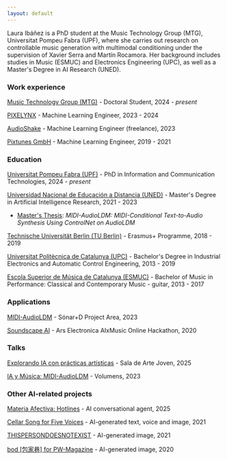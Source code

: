 ```yaml
---
layout: default
---
```


Laura Ibáñez is a PhD student at the Music Technology Group (MTG), Universitat Pompeu Fabra (UPF), where she carries out research on controllable music generation with multimodal conditioning under the supervision of Xavier Serra and Martín Rocamora. Her background includes studies in Music (ESMUC) and Electronics Engineering (UPC), as well as a Master's Degree in AI Research (UNED).

### Work experience

[Music Technology Group (MTG)](https://www.upf.edu/web/mtg) - Doctoral Student, 2024 - _present_

[PIXELYNX](https://www.linkedin.com/company/pixelynx-io) - Machine Learning Engineer, 2023 - 2024

[AudioShake](https://www.audioshake.ai/) - Machine Learning Engineer (freelance), 2023

[Pixtunes GmbH](https://www.linkedin.com/company/pixtunes/) - Machine Learning Engineer, 2019 - 2021

### Education

[Universitat Pompeu Fabra (UPF)](https://www.upf.edu/) - PhD in Information and Communication Technologies, 2024 - _present_

[Universidad Nacional de Educación a Distancia (UNED)](https://www.uned.es/) - Master's Degree in Artificial Intelligence Research, 2021 - 2023
- [Master's Thesis](https://lauraibnz.github.io/docs/TFM.pdf): _MIDI-AudioLDM: MIDI-Conditional Text-to-Audio Synthesis Using ControlNet on AudioLDM_

[Technische Universität Berlin (TU Berlin)](https://www.tu.berlin/) - Erasmus+ Programme, 2018 - 2019

[Universitat Politècnica de Catalunya (UPC)](https://www.upc.edu/) - Bachelor's Degree in Industrial Electronics and Automatic Control Engineering, 2013 - 2019

[Escola Superior de Música de Catalunya (ESMUC)](https://www.esmuc.cat/) - Bachelor of Music in Performance: Classical and Contemporary Music - guitar, 2013 - 2017

### Applications

[MIDI-AudioLDM](https://huggingface.co/spaces/lauraibnz/midi-audioldm) - Sónar+D Project Area, 2023

[Soundscape AI](https://soundscape-ai.netlify.app/) - Ars Electronica AIxMusic Online Hackathon, 2020

### Talks

[Explorando IA con prácticas artísticas](https://www.comunidad.madrid/actividades/2025/exposicion-materia-afectiva#charla-nerea-gracia-laura-ibanez-sam-fuentes) - Sala de Arte Joven, 2025

[IA y Música: MIDI-AudioLDM](https://volumens.es/es/project/laura-ibanez/) - Volumens, 2023

### Other AI-related projects

[Materia Afectiva: Hotlines](https://www.comunidad.madrid/actividades/2025/exposicion-materia-afectiva) - AI conversational agent, 2025

[Cellar Song for Five Voices](https://www.virtuallyrealityevents.com/emmettwilliams) - AI-generated text, voice and image, 2021

[THISPERSONDOESNOTEXIST](https://www.michaelbrailey.com/thispersondoesnotexist) - AI-generated image, 2021

[bod [包家巷] for PW-Magazine](https://pw-magazine.com/2020/bod-sentient-sounds-impossible-to-avoid) - AI-generated image, 2020
